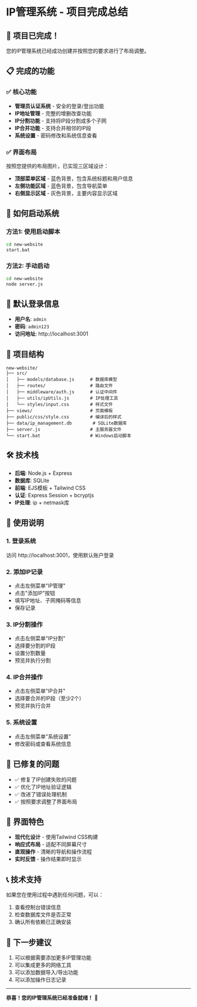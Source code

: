 # IP管理系统 - 项目完成总结

## 🎉 项目已完成！

您的IP管理系统已经成功创建并按照您的要求进行了布局调整。

## 📋 完成的功能

### ✅ 核心功能
- **管理员认证系统** - 安全的登录/登出功能
- **IP地址管理** - 完整的增删改查功能
- **IP分割功能** - 支持将IP段分割成多个子网
- **IP合并功能** - 支持合并相邻的IP段
- **系统设置** - 密码修改和系统信息查看

### ✅ 界面布局
按照您提供的布局图片，已实现三区域设计：
- **顶部菜单区域** - 蓝色背景，包含系统标题和用户信息
- **左侧功能区域** - 蓝色背景，包含导航菜单
- **右侧显示区域** - 灰色背景，主要内容显示区域

## 🚀 如何启动系统

### 方法1: 使用启动脚本
```bash
cd new-website
start.bat
```

### 方法2: 手动启动
```bash
cd new-website
node server.js
```

## 🔐 默认登录信息
- **用户名**: `admin`
- **密码**: `admin123`
- **访问地址**: http://localhost:3001

## 📁 项目结构
```
new-website/
├── src/
│   ├── models/database.js      # 数据库模型
│   ├── routes/                 # 路由文件
│   ├── middleware/auth.js      # 认证中间件
│   ├── utils/ipUtils.js        # IP处理工具
│   └── styles/input.css        # 样式文件
├── views/                      # 页面模板
├── public/css/style.css        # 编译后的样式
├── data/ip_management.db        # SQLite数据库
├── server.js                   # 主服务器文件
└── start.bat                   # Windows启动脚本
```

## 🛠️ 技术栈
- **后端**: Node.js + Express
- **数据库**: SQLite
- **前端**: EJS模板 + Tailwind CSS
- **认证**: Express Session + bcryptjs
- **IP处理**: ip + netmask库

## 📝 使用说明

### 1. 登录系统
访问 http://localhost:3001，使用默认账户登录

### 2. 添加IP记录
- 点击左侧菜单"IP管理"
- 点击"添加IP"按钮
- 填写IP地址、子网掩码等信息
- 保存记录

### 3. IP分割操作
- 点击左侧菜单"IP分割"
- 选择要分割的IP段
- 设置分割数量
- 预览并执行分割

### 4. IP合并操作
- 点击左侧菜单"IP合并"
- 选择要合并的IP段（至少2个）
- 预览并执行合并

### 5. 系统设置
- 点击左侧菜单"系统设置"
- 修改密码或查看系统信息

## 🔧 已修复的问题
- ✅ 修复了IP创建失败的问题
- ✅ 优化了IP地址验证逻辑
- ✅ 改进了错误处理机制
- ✅ 按照要求调整了界面布局

## 🎨 界面特色
- **现代化设计** - 使用Tailwind CSS构建
- **响应式布局** - 适配不同屏幕尺寸
- **直观操作** - 清晰的导航和操作流程
- **实时反馈** - 操作结果即时显示

## 📞 技术支持
如果您在使用过程中遇到任何问题，可以：
1. 查看控制台错误信息
2. 检查数据库文件是否正常
3. 确认所有依赖已正确安装

## 🎯 下一步建议
1. 可以根据需要添加更多IP管理功能
2. 可以集成更多的网络工具
3. 可以添加数据导入/导出功能
4. 可以添加操作日志记录

---

**恭喜！您的IP管理系统已经准备就绪！** 🎉



